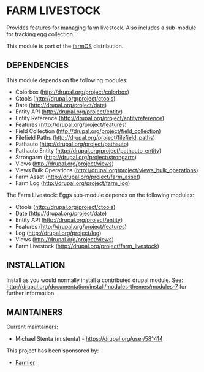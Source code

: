FARM LIVESTOCK
==============

Provides features for managing farm livestock. Also includes a sub-module for
tracking egg collection.

This module is part of the [farmOS](http://drupal.org/project/farm)
distribution.

DEPENDENCIES
------------

This module depends on the following modules:

 * Colorbox (http://drupal.org/project/colorbox)
 * Ctools (http://drupal.org/project/ctools)
 * Date (http://drupal.org/project/date)
 * Entity API (http://drupal.org/project/entity)
 * Entity Reference (http://drupal.org/project/entityreference)
 * Features (http://drupal.org/project/features)
 * Field Collection (http://drupal.org/project/field_collection)
 * Filefield Paths (http://drupal.org/project/filefield_paths)
 * Pathauto (http://drupal.org/project/pathauto)
 * Pathauto Entity (http://drupal.org/project/pathauto_entity)
 * Strongarm (http://drupal.org/project/strongarm)
 * Views (http://drupal.org/project/views)
 * Views Bulk Operations (http://drupal.org/project/views_bulk_operations)
 * Farm Asset (http://drupal.org/project/farm_asset)
 * Farm Log (http://drupal.org/project/farm_log)

The Farm Livestock: Eggs sub-module depends on the following modules:

 * Ctools (http://drupal.org/project/ctools)
 * Date (http://drupal.org/project/date)
 * Entity API (http://drupal.org/project/entity)
 * Features (http://drupal.org/project/features)
 * Log (http://drupal.org/project/log)
 * Views (http://drupal.org/project/views)
 * Farm Livestock (http://drupal.org/project/farm_livestock)

INSTALLATION
------------

Install as you would normally install a contributed drupal module. See:
http://drupal.org/documentation/install/modules-themes/modules-7 for further
information.

MAINTAINERS
-----------

Current maintainers:
 * Michael Stenta (m.stenta) - https://drupal.org/user/581414

This project has been sponsored by:
 * [Farmier](http://farmier.com)

